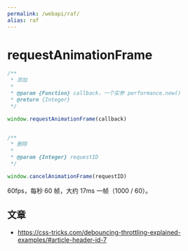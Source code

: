```yaml
---
permalink: /webapi/raf/
alias: raf
---
```


# requestAnimationFrame

```js
/**
 * 添加
 *
 * @param {Function} callback，一个实参 performance.now()
 * @return {Integer}
 */

window.requestAnimationFrame(callback)


/**
 * 删除
 *
 * @param {Integer} requestID
 */

window.cancelAnimationFrame(requestID)
```

60fps，每秒 60 帧，大约 17ms 一帧（1000 / 60）。


## 文章

- <https://css-tricks.com/debouncing-throttling-explained-examples/#article-header-id-7>
